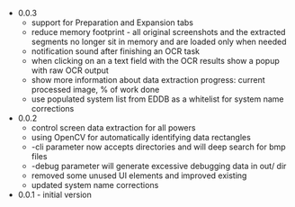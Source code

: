 * 0.0.3
    * support for Preparation and Expansion tabs
    * reduce memory footprint - all original screenshots and the extracted segments no longer sit in memory and are loaded only when needed
    * notification sound after finishing an OCR task
    * when clicking on an a text field with the OCR results show a popup with raw OCR output
    * show more information about data extraction progress: current processed image, % of work done
    * use populated system list from EDDB as a whitelist for system name corrections
* 0.0.2
    * control screen data extraction for all powers
    * using OpenCV for automatically identifying data rectangles
    * -cli parameter now accepts directories and will deep search for bmp files
    * -debug parameter will generate excessive debugging data in out/ dir
    * removed some unused UI elements and improved existing
    * updated system name corrections
* 0.0.1 - initial version